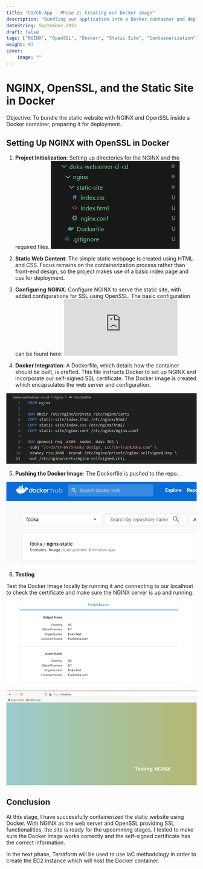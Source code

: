 ```yaml
---
title: "CI/CD App - Phase 2: Creating our Docker image"
description: "Bundling our application into a Docker container and deploying it to our Repo."
dateString: September 2023
draft: false
tags: ["NGINX", "OpenSSL", "Docker", "Static Site", "Containerization"]
weight: 93
cover:
    image: ""
---
```


# NGINX, OpenSSL, and the Static Site in Docker

Objective: To bundle the static website with NGINX and OpenSSL inside a Docker container, preparing it for deployment.

## **Setting Up NGINX with OpenSSL in Docker**

1. **Project Initialization**: Setting up directories for the NGINX and the required files. 
![Directories](images/initial-directories.png)
   
2. **Static Web Content**: The simple static webpage is created using HTML and CSS. Focus remains on the containerization process rather than front-end design, so the project makes use of a basic index page and css for deployment.

3. **Configuring NGINX**: Configure NGINX to serve the static site, with added configurations for SSL using OpenSSL. The basic configuration can be found here: ![NGINX Configuration](https://raw.githubusercontent.com/nginx/nginx/master/conf/nginx.conf)

4. **Docker Integration**: A Dockerfile, which details how the container should be built, is crafted. This file instructs Docker to set up NGINX and incorporate our self-signed SSL certificate. The Docker image is created which encapsulates the web server and configuration.

![Docker-File](images/docker-file.png)

5. **Pushing the Docker Image**: The Dockerfile is pushed to the repo.

![Docker-File](images/docker-hub.png)

6. **Testing**

Test the Docker Image locally by running it and connecting to our localhost to check the certificate and make sure the NGINX server is up and running.

![Certificate](images/certificate.png)

![Testing](images/testing.png)


## **Conclusion**

At this stage, I have successfully containerized the static website using Docker. With NGINX as the web server and OpenSSL providing SSL functionalities, the site is ready for the upcomming stages. I tested to make sure the Docker Image works correctly and the self-signed certificate has the correct information.

In the next phase, Terraform will be used to use IaC methodology in order to create the EC2 instance which will host the Docker container.
